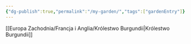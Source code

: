 ```yaml
---
{"dg-publish":true,"permalink":"/my-garden/","tags":["gardenEntry"]}
---
```


[[Europa Zachodnia/Francja i Anglia/Królestwo Burgundii\|Królestwo Burgundii]]
